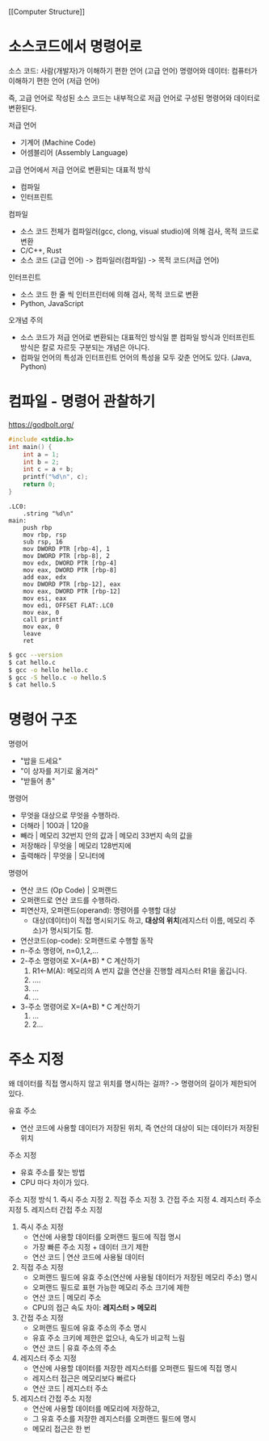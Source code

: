 
[[Computer Structure]]

# 소스코드에서 명령어로

소스 코드: 사람(개발자)가 이해하기 편한 언어 (고급 언어)
명령어와 데이터: 컴퓨터가 이해하기 편한 언어 (저급 언어)

즉, 고급 언어로 작성된 소스 코드는 내부적으로 저급 언어로 구성된 명령어와 데이터로 변환된다.

저급 언어
- 기계어 (Machine Code)
- 어셈블리어 (Assembly Language)

고급 언어에서 저급 언어로 변환되는 대표적 방식
- 컴파일
- 인터프린트

컴파일
- 소스 코드 전체가 컴파일러(gcc, clong, visual studio)에 의해 검사, 목적 코드로 변환
- C/C++, Rust
- 소스 코드 (고급 언어) -> 컴파일러(컴파일) -> 목적 코드(저급 언어)

인터프린트
- 소스 코드 한 줄 씩 인터프린터에 의해 검사, 목적 코드로 변환
- Python, JavaScript

오개념 주의
- 소스 코드가 저급 언어로 변환되는 대표적인 방식일 뿐 컴파일 방식과 인터프린트 방식은 칼로 자르듯 구분되는 개념은 아니다.
- 컴파일 언어의 특성과 인터프린트 언어의 특성을 모두 갖춘 언어도 있다. (Java, Python)

# 컴파일 - 명령어 관찰하기

https://godbolt.org/

```c
#include <stdio.h>
int main() {
	int a = 1;
	int b = 2;
	int c = a + b;
	printf("%d\n", c);
	return 0;
}
```

```assembly (x86-64 gcc 11.4)
.LC0:
	.string "%d\n"
main:
	push rbp
	mov rbp, rsp
	sub rsp, 16
	mov DWORD PTR [rbp-4], 1
	mov DWORD PTR [rbp-8], 2
	mov edx, DWORD PTR [rbp-4]
	mov eax, DWORD PTR [rbp-8]
	add eax, edx
	mov DWORD PTR [rbp-12], eax
	mov eax, DWORD PTR [rbp-12]
	mov esi, eax
	mov edi, OFFSET FLAT:.LC0
	mov eax, 0
	call printf
	mov eax, 0
	leave
	ret
```

```zsh
$ gcc --version
$ cat hello.c
$ gcc -o hello hello.c 
$ gcc -S hello.c -o hello.S
$ cat hello.S
```

# 명령어 구조

 명령어
 - "밥을 드세요"
 - "이 상자를 저기로 옮겨라"
 - "받들어 총"

명령어
- 무엇을 대상으로 무엇을 수행하라.
- 더해라 | 100과 | 120을
- 빼라 | 메모리 32번지 안의 값과 | 메모리 33번지 속의 값을
- 저장해라 | 무엇을 | 메모리 128번지에
- 출력해라 | 무엇을 | 모니터에

명령어
- 연산 코드 (Op Code) | 오퍼랜드
- 오퍼랜드로 연산 코드를 수행하라.
- 피연산자, 오퍼랜드(operand): 명령어를 수행할 대상
	- 대상(데이터)이 직접 명시되기도 하고, **대상의 위치**(레지스터 이름, 메모리 주소)가 명시되기도 함.
- 연산코드(op-code): 오퍼랜드로 수행할 동작
- n-주소 명령어, n=0,1,2,...
- 2-주소 명령어로 X=(A+B) * C 계산하기
	1. R1<-M(A): 메모리의 A 번지 값을 연산을 진행할 레지스터 R1을 옮깁니다.
	2. ....
	3. ...
	4. ...
- 3-주소 명령어로 X=(A+B) * C 계산하기
	1. ...
	2. 2...



# 주소 지정

왜 데이터를 직접 명시하지 않고 위치를 명시하는 걸까? -> 명령어의 길이가 제한되어 있다.

유효 주소
- 연산 코드에 사용할 데이터가 저장된 위치, 즉 연산의 대상이 되는 데이터가 저장된 위치

주소 지정
- 유효 주소를 찾는 방법
- CPU 마다 차이가 있다.

주소 지정 방식
	1. 즉시 주소 지정
	2. 직접 주소 지정
	3. 간접 주소 지정
	4. 레지스터 주소 지정
	5. 레지스터 간접 주소 지정

1. 즉시 주소 지정
	- 연산에 사용할 데이터를 오퍼랜드 필드에 직접 명시
	- 가장 빠른 주소 지정 + 데이터 크기 제한
	- 연산 코드 | 연산 코드에 사용될 데이터
2. 직접 주소 지정
	- 오퍼랜드 필드에 유효 주소(연산에 사용될 데이터가 저장된 메모리 주소) 명시
	- 오퍼랜드 필드로 표현 가능한 메모리 주소 크기에 제한
	- 연산 코드 | 메모리 주소
	- CPU의 접근 속도 차이: **레지스터 > 메모리**
3. 간접 주소 지정
	- 오퍼랜드 필드에 유효 주소의 주소 명시
	- 유효 주소 크키에 제한은 없으나, 속도가 비교적 느림
	- 연산 코드 | 유효 주소의 주소
4. 레지스터 주소 지정
	- 연산에 사용할 데이터를 저장한 레지스터를 오퍼랜드 필드에 직접 명시
	- 레지스터 접근은 메모리보다 빠르다
	- 연산 코드 | 레지스터 주소
5. 레지스터 간접 주소 지정
	- 연산에 사용할 데이터를 메모리에 저장하고,
	- 그 유효 주소를 저장한 레지스터를 오퍼랜드 필드에 명시
	- 메모리 접근은 한 번

